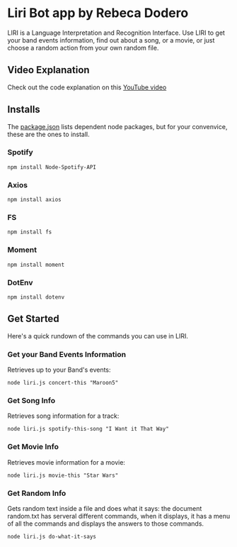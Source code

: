 # Liri Bot app by Rebeca Dodero

LIRI is a Language Interpretation and Recognition Interface.
Use LIRI to get your band events information, find out about a song,
or a movie, or just choose a random action from your own random file.

## Video Explanation
Check out the code explanation on this [YouTube video](https://youtu.be/9TxUmm2hZ4g)

## Installs

The [package.json](https://github.com/rebecalvarez/liri-node-app/blob/master/package.json)
lists dependent node packages, but for your convenvice, these are the ones to install.


### Spotify

`npm install Node-Spotify-API`

### Axios

`npm install axios`

### FS

`npm install fs`

### Moment

`npm install moment`

### DotEnv

`npm install dotenv`

## Get Started

Here's a quick rundown of the commands you can use in LIRI.

### Get your Band Events Information

Retrieves up to your Band's events:

`node liri.js concert-this "Maroon5"`

### Get Song Info

Retrieves song information for a track:

`node liri.js spotify-this-song "I Want it That Way"`

### Get Movie Info

Retrieves movie information for a movie:

`node liri.js movie-this "Star Wars"`

### Get Random Info

Gets random text inside a file and does what it says:
the document random.txt has serveral different commands, when it displays, it has a menu of all the commands and displays the answers to  those commands.

`node liri.js do-what-it-says`
